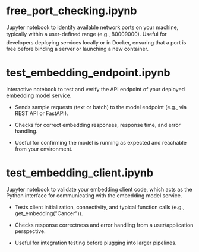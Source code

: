 # free_port_checking.ipynb 

Jupyter notebook to identify available network ports on your machine, typically within a user-defined range (e.g., 80009000). Useful for developers deploying services locally or in Docker, ensuring that a port is free before binding a server or launching a new container.

# test_embedding_endpoint.ipynb

Interactive notebook to test and verify the API endpoint of your deployed embedding model service.

* Sends sample requests (text or batch) to the model endpoint (e.g., via REST API or FastAPI).

* Checks for correct embedding responses, response time, and error handling.

* Useful for confirming the model is running as expected and reachable from your environment.

# test_embedding_client.ipynb 

Jupyter notebook to validate your embedding client code, which acts as the Python interface for communicating with the embedding model service.

* Tests client initialization, connectivity, and typical function calls (e.g., get_embedding("Cancer")).

* Checks response correctness and error handling from a user/application perspective.

* Useful for integration testing before plugging into larger pipelines.

